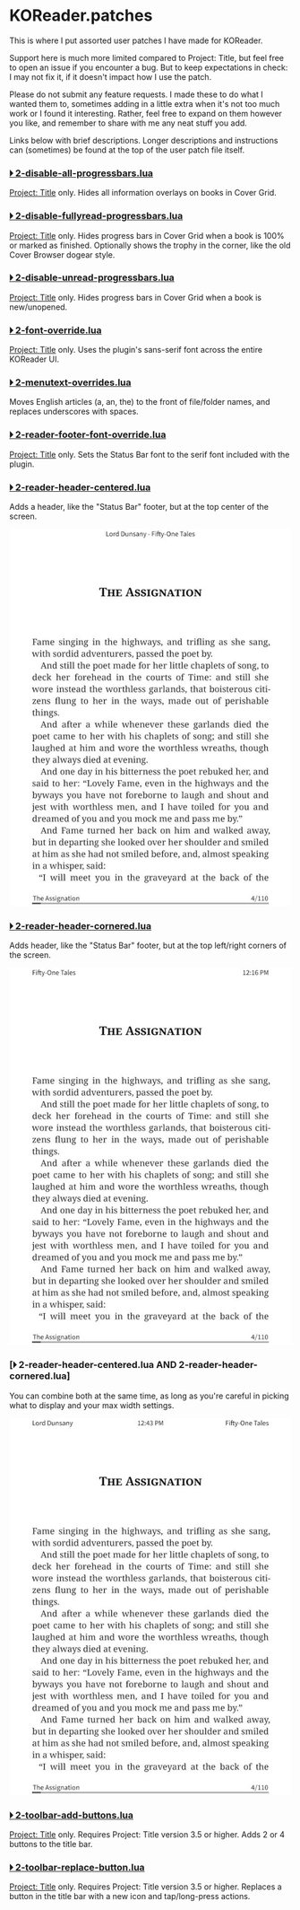 # KOReader.patches

This is where I put assorted user patches I have made for KOReader. 

Support here is much more limited compared to Project: Title, but feel free to open an issue if you encounter a bug. 
But to keep expectations in check: I may not fix it, if it doesn't impact how I use the patch.

Please do not submit any feature requests. I made these to do what I wanted them to, sometimes adding in a little 
extra when it's not too much work or I found it interesting. Rather, feel free to expand on them however you like, 
and remember to share with me any neat stuff you add.

Links below with brief descriptions. Longer descriptions and instructions can (sometimes) be found at the top of the
user patch file itself.

### [🞂 2-disable-all-progressbars.lua](2-disable-all-progressbars.lua)
[Project: Title](https://github.com/joshuacant/ProjectTitle) only. Hides all information overlays on books in Cover Grid.



### [🞂 2-disable-fullyread-progressbars.lua](2-disable-fullyread-progressbars.lua)
[Project: Title](https://github.com/joshuacant/ProjectTitle) only. Hides progress bars in Cover Grid when a book is 100% or marked
as finished. Optionally shows the trophy in the corner, like the old Cover Browser dogear style.



### [🞂 2-disable-unread-progressbars.lua](2-disable-unread-progressbars.lua)
[Project: Title](https://github.com/joshuacant/ProjectTitle) only. Hides progress bars in Cover Grid when a book is new/unopened.



### [🞂 2-font-override.lua](2-font-override.lua)
[Project: Title](https://github.com/joshuacant/ProjectTitle) only. Uses the plugin's sans-serif font across the entire KOReader UI.



### [🞂 2-menutext-overrides.lua](2-menutext-overrides.lua)
Moves English articles (a, an, the) to the front of file/folder names, and replaces underscores with spaces.



### [🞂 2-reader-footer-font-override.lua](2-reader-footer-font-override.lua)
[Project: Title](https://github.com/joshuacant/ProjectTitle) only. Sets the Status Bar font to the serif font included with the plugin.



### [🞂 2-reader-header-centered.lua](2-reader-header-centered.lua)
Adds a header, like the "Status Bar" footer, but at the top center of the screen.

<img src="resources/centered.jpg" width="600px">



### [🞂 2-reader-header-cornered.lua](2-reader-header-cornered.lua)
Adds header, like the "Status Bar" footer, but at the top left/right corners of the screen.

<img src="resources/cornered.jpg" width="600px">



### [🞂 2-reader-header-centered.lua AND 2-reader-header-cornered.lua]
You can combine both at the same time, as long as you're careful in picking what to display and your max width settings.

<img src="resources/both.jpg" width="600px">



### [🞂 2-toolbar-add-buttons.lua](2-toolbar-add-buttons.lua)
[Project: Title](https://github.com/joshuacant/ProjectTitle) only. Requires Project: Title version 3.5 or higher. Adds 2 or 4
buttons to the title bar.



### [🞂 2-toolbar-replace-button.lua](2-toolbar-replace-button.lua)
[Project: Title](https://github.com/joshuacant/ProjectTitle) only.  Requires Project: Title version 3.5 or higher. Replaces
a button in the title bar with a new icon and tap/long-press actions.